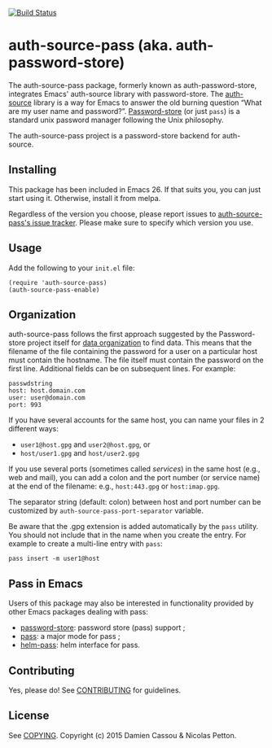[![Build Status](https://travis-ci.org/DamienCassou/auth-source-pass.svg?branch=master)](https://travis-ci.org/DamienCassou/auth-password-store)

# auth-source-pass (aka. auth-password-store)

The auth-source-pass package, formerly known as auth-password-store,
integrates Emacs' auth-source library with password-store. The
[auth-source](https://www.gnu.org/software/emacs/manual/html_mono/auth.html)
library is a way for Emacs to answer the old burning question “What
are my user name and password?”.
[Password-store](http://www.passwordstore.org) (or just `pass`) is a
standard unix password manager following the Unix philosophy.

The auth-source-pass project is a password-store backend for
auth-source.

## Installing

This package has been included in Emacs 26. If that suits you, you can
just start using it. Otherwise, install it from melpa.

Regardless of the version you choose, please report issues to
[auth-source-pass's issue
tracker](https://github.com/DamienCassou/auth-source-pass/issues).
Please make sure to specify which version you use.


## Usage

Add the following to your `init.el` file:

    (require 'auth-source-pass)
    (auth-source-pass-enable)

## Organization

auth-source-pass follows the first approach suggested by the
Password-store project itself for
[data organization](http://www.passwordstore.org/#organization) to
find data. This means that the filename of the file containing the
password for a user on a particular host must contain the hostname.
The file itself must contain the password on the first line.
Additional fields can be on subsequent lines. For example:

    passwdstring
    host: host.domain.com
    user: user@domain.com
    port: 993

If you have several accounts for the same host, you can name your
files in 2 different ways:

- `user1@host.gpg` and `user2@host.gpg`, or
- `host/user1.gpg` and `host/user2.gpg`

If you use several ports (sometimes called *services*) in the same
host (e.g., web and mail), you can add a colon and the port number (or
service name) at the end of the filename: e.g., `host:443.gpg` or
`host:imap.gpg`.

The separator string (default: colon) between host and port number
can be customized by `auth-source-pass-port-separator` variable.

Be aware that the .gpg extension is added automatically by the `pass`
utility. You should not include that in the name when you create the
entry. For example to create a multi-line entry with `pass`:

    pass insert -m user1@host 

## Pass in Emacs

Users of this package may also be interested in functionality provided
by other Emacs packages dealing with pass:

- [password-store](https://git.zx2c4.com/password-store/tree/contrib/emacs/password-store.el): password store (pass) support ;
- [pass](https://github.com/NicolasPetton/pass): a major mode for
  pass ;
- [helm-pass](https://github.com/jabranham/helm-pass): helm interface for pass.

## Contributing

Yes, please do! See [CONTRIBUTING][] for guidelines.

## License

See [COPYING][]. Copyright (c) 2015 Damien Cassou & Nicolas Petton.


[CONTRIBUTING]: ./CONTRIBUTING.md
[COPYING]: ./COPYING
